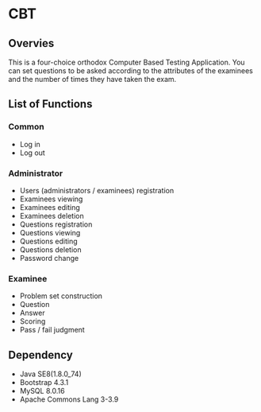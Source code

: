 # CBT

## Overvies
This is a four-choice orthodox Computer Based Testing Application.
You can set questions to be asked according to the attributes of the examinees and the number of times they have taken the exam.

## List of Functions
### Common
- Log in
- Log out
### Administrator
- Users (administrators / examinees) registration
- Examinees viewing
- Examinees editing
- Examinees deletion
- Questions registration
- Questions viewing
- Questions editing
- Questions deletion
- Password change
### Examinee
- Problem set construction
- Question
- Answer
- Scoring
- Pass / fail judgment

## Dependency
- Java SE8(1.8.0_74)
- Bootstrap 4.3.1
- MySQL 8.0.16
- Apache Commons Lang 3-3.9
